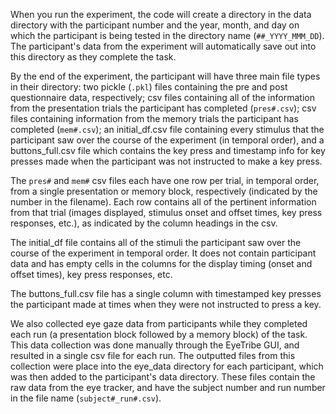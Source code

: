 When you run the experiment, the code will create a directory in the data directory with the participant number and the year, month, and day on which the participant is being tested in the directory name (`##_YYYY_MMM_DD`). The participant's data from the experiment will automatically save out into this directory as they complete the task. 

By the end of the experiment, the participant will have three main file types in their directory: two pickle (`.pkl`) files containing the pre and post questionnaire data, respectively; csv files containing all of the information from the presentation trials the participant has completed (`pres#.csv`); csv files containing information from the memory trials the participant has completed (`mem#.csv`); an initial_df.csv file containing every stimulus that the participant saw over the course of the experiment (in temporal order), and a buttons_full.csv file which contains the key press and timestamp info for key presses made when the participant was not instructed to make a key press. 

The `pres#` and `mem#` csv files each have one row per trial, in temporal order, from a single presentation or memory block, respectively (indicated by the number in the filename). Each row contains all of the pertinent information from that trial (images displayed, stimulus onset and offset times, key press responses, etc.), as indicated by the column headings in the csv. 

The initial_df file contains all of the stimuli the participant saw over the course of the experiment in temporal order. It does not contain participant data and has empty cells in the columns for the display timing (onset and offset times), key press responses, etc. 

The buttons_full.csv file has a single column with timestamped key presses the participant made at times when they were not instructed to press a key. 

We also collected eye gaze data from participants while they completed each run (a presentation block followed by a memory block) of the task. This data collection was done manually through the EyeTribe GUI, and resulted in a single csv file for each run. The outputted files from this collection were place into the eye_data directory for each participant, which was then added to the participant's data directory. These files contain the raw data from the eye tracker, and have the subject number and run number in the file name (`subject#_run#.csv`).
